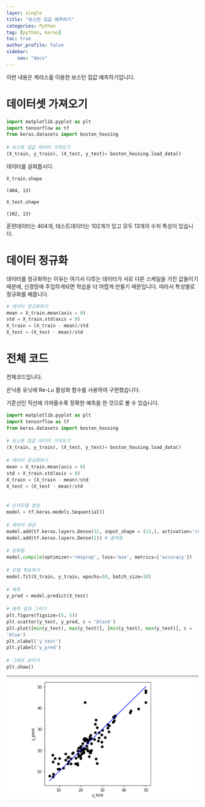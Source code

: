 ```yaml
---
layer: single
title: "보스턴 집값 예측하기"
categories: Python
tag: [python, keras]
toc: true
author_profile: false
sidebar: 
    nav: "docs"
---
```



이번 내용은 케라스를 이용한 보스턴 집값 예측하기입니다.

# 데이터셋 가져오기
```python
import matplotlib.pyplot as plt
import tensorflow as tf
from keras.datasets import boston_housing

# 보스톤 집값 데이터 가져오기
(X_train, y_train), (X_test, y_test)= boston_housing.load_data()
```

데이터를 살펴봅시다. 

```python
X_train.shape
```

    (404, 13)

```python
X_test.shape
```

    (102, 13)

훈련데이터는 404개, 테스트데이터는 102개가 있고 모두 13개의 수치 특성이 있습니다.


# 데이터 정규화

데이터를 정규화하는 이유는 여기서 다루는 데이터가 서로 다른 스케일을 가진 값들이기때문에, 신경망에 주입하게되면
학습을 더 어렵게 만들기 때문입니다. 따라서 특성별로 정규화를 해줍니다.

```python
# 데이터 정규화하기
mean = X_train.mean(axis = 0)
std = X_train.std(axis = 0)
X_train = (X_train - mean)/std
X_test = (X_test - mean)/std
```

# 전체 코드

전체코드입니다. 

은닉층 유닛에 Re-Lu 활성화 함수를 사용하여 구현했습니다. 

기준선인 직선에 가까울수록 정확한 예측을 한 것으로 볼 수 있습니다.

```python
import matplotlib.pyplot as plt
import tensorflow as tf
from keras.datasets import boston_housing

# 보스톤 집값 데이터 가져오기
(X_train, y_train), (X_test, y_test)= boston_housing.load_data()

# 데이터 정규화하기
mean = X_train.mean(axis = 0)
std = X_train.std(axis = 0)
X_train = (X_train - mean)/std
X_test = (X_test - mean)/std


# 순차모델 생성
model = tf.keras.models.Sequential()

# 레이어 생성
model.add(tf.keras.layers.Dense(32, input_shape = (13,), activation='relu')) # 입력 + 은닉층
model.add(tf.keras.layers.Dense(1)) # 출력층

# 컴파일
model.compile(optimizer='rmsprop', loss='mse', metrics=['accuracy'])

# 모델 학습하기
model.fit(X_train, y_train, epochs=50, batch_size=10)

# 예측
y_pred = model.predict(X_test)

# 예측 결과 그리기
plt.figure(figsize=(5, 5))
plt.scatter(y_test, y_pred, c = 'black')
plt.plot([min(y_test), max(y_test)], [min(y_test), max(y_test)], c = 
'blue')
plt.xlabel('y_test')
plt.ylabel('y_pred')

# 그래프 보이기
plt.show()
```

![image](/images/2022/2022-11-09/2022-11-09-Boston.png)


